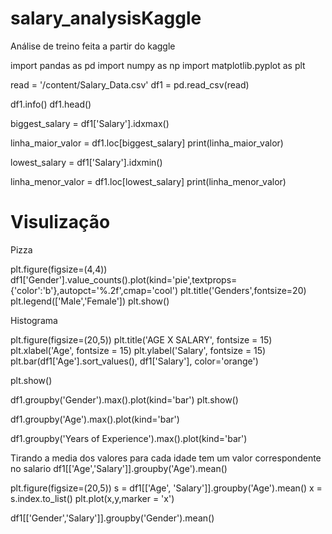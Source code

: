 # salary_analysisKaggle
Análise de treino feita a partir do kaggle

import pandas as pd
import numpy as np
import matplotlib.pyplot as plt

read = '/content/Salary_Data.csv'
df1 = pd.read_csv(read)

df1.info()
df1.head()

biggest_salary = df1['Salary'].idxmax()

linha_maior_valor = df1.loc[biggest_salary]
print(linha_maior_valor)

lowest_salary = df1['Salary'].idxmin()

linha_menor_valor = df1.loc[lowest_salary]
print(linha_menor_valor)

# Visulização
Pizza

plt.figure(figsize=(4,4))
df1['Gender'].value_counts().plot(kind='pie',textprops={'color':'b'},autopct='%.2f',cmap='cool')
plt.title('Genders',fontsize=20)
plt.legend(['Male','Female'])
plt.show()

Histograma

plt.figure(figsize=(20,5))
plt.title('AGE X SALARY', fontsize = 15)
plt.xlabel('Age', fontsize = 15)
plt.ylabel('Salary', fontsize = 15)
plt.bar(df1['Age'].sort_values(), df1['Salary'], color='orange')

plt.show()

df1.groupby('Gender').max().plot(kind='bar')
plt.show()

df1.groupby('Age').max().plot(kind='bar')

df1.groupby('Years of Experience').max().plot(kind='bar')

Tirando a media dos valores para cada idade tem um valor correspondente no salario
df1[['Age','Salary']].groupby('Age').mean()


plt.figure(figsize=(20,5))
s = df1[['Age', 'Salary']].groupby('Age').mean()
x = s.index.to_list()
plt.plot(x,y,marker = 'x')

df1[['Gender','Salary']].groupby('Gender').mean()
